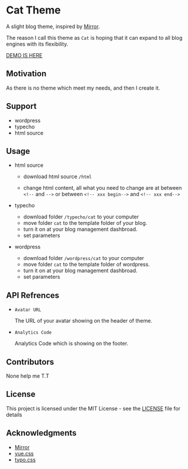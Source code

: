 # Cat Theme

A slight blog theme, inspired by [Mirror](https://github.com/LoeiFy/Mirror).

The reason I call this theme as `Cat` is hoping that it can expand to all blog engines with its flexibility.

[DEMO IS HERE](https://kilerd.github.io/Cat/)

## Motivation

As there is no theme which meet my needs, and then I create it.



## Support

- wordpress
- typecho
- html source


## Usage

- html source

  - download html source `/html`

  - change html content, all what you need to change are at between `<!--` and `-->` or between `<!-- xxx begin-->` and `<!-- xxx end-->`

- typecho

  - download folder `/typecho/cat` to your computer
  - move  folder `cat` to the template folder of your blog.
  - turn it on at your blog management dashbroad.
  - set parameters

- wordpress

  - download folder `/wordpress/cat` to your computer
  - move  folder `cat` to the template folder of wordpress.
  - turn it on at your blog management dashbroad.
  - set parameters




## API Refrences

- `Avatar URL`

  The URL of your avatar showing on the header of theme.

- `Analytics Code`

  Analytics Code which is showing on the footer.



## Contributors

None help me T.T



## License

This project is licensed under the MIT License - see the [LICENSE](https://github.com/Kilerd/Cat/blob/master/LICENSE) file for details



## Acknowledgments

- [Mirror](https://github.com/LoeiFy/Mirror)
- [yue.css](https://github.com/lepture/yue.css)
- [typo.css](https://github.com/sofish/typo.css)

